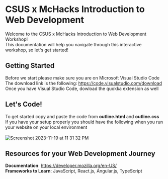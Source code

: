 # CSUS x McHacks Introduction to Web Development 
Welcome to the CSUS x McHacks Introduction to Web Development Workshop!  <br/>
This documentation will help you navigate through this interactive workshop, so let's get started! <br/>

## Getting Started 
Before we start please make sure you are on Microsoft Visual Studio Code <br/>
The download link is the following: https://code.visualstudio.com/download <br/>
Once you have Visual Studio Code, dowload the quokka extension as well <br/>

## Let's Code!
To get started copy and paste the code from **outline.html** and **outline.css** <br />
If you have your setup properly you should have the following when you run your website on your local environment <br />
   <br />
![Screenshot 2023-11-19 at 11 31 32 PM](https://github.com/ethanwongca/CSUSxMcHacksWebDev/assets/87055387/e3ec718e-6cb7-47ed-9128-820bd3d7ffb7) <br/>

    
## Resources for your Web Development Journey
**Documentation**: https://developer.mozilla.org/en-US/ <br/>
**Frameworks to Learn**: JavaScript, React.js, Angular.js, TypeScript <br/>
